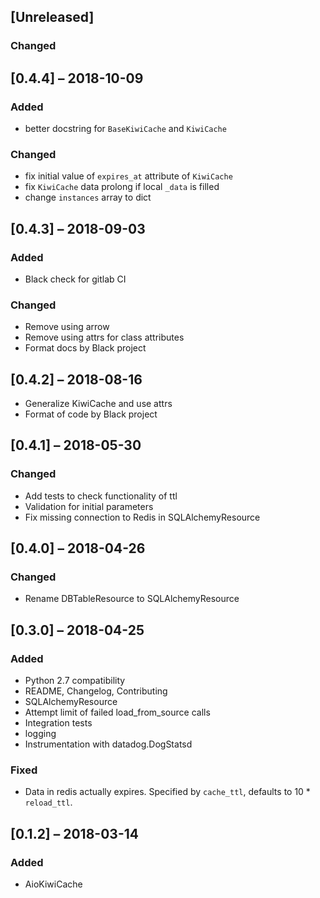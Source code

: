 ## [Unreleased]

### Changed

## [0.4.4] – 2018-10-09

### Added

- better docstring for `BaseKiwiCache` and `KiwiCache`

### Changed

- fix initial value of `expires_at` attribute of `KiwiCache`
- fix `KiwiCache` data prolong if local `_data` is filled
- change `instances` array to dict

## [0.4.3] – 2018-09-03

### Added

- Black check for gitlab CI

### Changed

- Remove using arrow
- Remove using attrs for class attributes
- Format docs by Black project

## [0.4.2] – 2018-08-16

- Generalize KiwiCache and use attrs
- Format of code by Black project

## [0.4.1] – 2018-05-30

### Changed

- Add tests to check functionality of ttl
- Validation for initial parameters
- Fix missing connection to Redis in SQLAlchemyResource

## [0.4.0] – 2018-04-26

### Changed

- Rename DBTableResource to SQLAlchemyResource

## [0.3.0] – 2018-04-25

### Added

- Python 2.7 compatibility
- README, Changelog, Contributing
- SQLAlchemyResource
- Attempt limit of failed load_from_source calls
- Integration tests
- logging
- Instrumentation with datadog.DogStatsd

### Fixed

- Data in redis actually expires. Specified by `cache_ttl`, defaults to 10 \* `reload_ttl`.

## [0.1.2] – 2018-03-14

### Added

- AioKiwiCache
